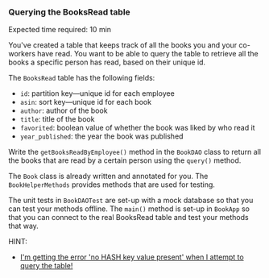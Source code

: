 ### Querying the BooksRead table

Expected time required: 10 min

You've created a table that keeps track of all the books you and your co-workers have read. You want to be able to
query the table to retrieve all the books a specific person has read, based on their unique id.

The `BooksRead` table has the following fields:

* `id`: partition key—unique id for each employee
* `asin`: sort key—unique id for each book
* `author`: author of the book
* `title`: title of the book
* `favorited`: boolean value of whether the book was liked by who read it
* `year_published`: the year the book was published

Write the `getBooksReadByEmployee()` method in the `BookDAO` class to return all the books that are read by a certain 
person using the `query()` method.

The `Book` class is already written and annotated for you. The `BookHelperMethods` provides methods that are used for
testing. 

The unit tests in `BookDAOTest` are set-up with a mock database so that you can test your methods offline. The `main()`
method is set-up in `BookApp` so that you can connect to the real BooksRead table and test your methods that way.

HINT:
* [I'm getting the error 'no HASH key value present' when I attempt to query the table!](./hints/hint-01.md)
